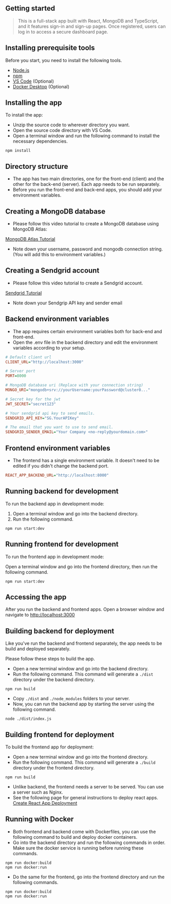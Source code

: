 ## Getting started

> This is a full-stack app built with React, MongoDB and TypeScript, and it features sign-in and sign-up pages. Once registered, users can log in to access a secure dashboard page.

## Installing prerequisite tools

Before you start, you need to install the following tools.

- [Node.js](https://nodejs.org/)
- [npm](https://www.npmjs.com/)
- [VS Code](https://code.visualstudio.com/) (Optional)
- [Docker Desktop](https://www.docker.com/) (Optional)

## Installing the app

To install the app:

- Unzip the source code to wherever directory you want.
- Open the source code directory with VS Code.
- Open a terminal window and run the following command to install the necessary dependencies.

```shell
npm install
```

## Directory structure

- The app has two main directories, one for the front-end (client) and the other for the back-end (server). Each app needs to be run separately.
- Before you run the front-end and back-end apps, you should add your environment variables.

## Creating a MongoDB database

- Please follow this video tutorial to create a MongoDB database using MongoDB Atlas:

[MongoDB Atlas Tutorial](https://youtu.be/084rmLU1UgA?t=38)

- Note down your username, password and mongodb connection string. (You will add this to environment variables.)

## Creating a Sendgrid account

- Please follow this video tutorial to create a Sendgrid account.

[Sendgrid Tutorial](https://youtu.be/fEobqi3N7zw?t=31)

- Note down your Sendgrip API key and sender email

## Backend environment variables

- The app requires certain environment variables both for back-end and front-end.
- Open the .env file in the backend directory and edit the environment variables according to your setup.

```ini
# Default client url
CLIENT_URL="http://localhost:3000"

# Server port
PORT=8000

# MongoDB database uri (Replace with your connection string)
MONGO_URI="mongodb+srv://yourUsername:yourPassword@cluster0..."

# Secret key for the jwt
JWT_SECRET="secret123"

# Your sendgrid api key to send emails.
SENDGRID_API_KEY="SG.YourAPIKey"

# The email that you want to use to send email.
SENDGRID_SENDER_EMAIL="Your Company <no-reply@yourdomain.com>"
```

## Frontend environment variables

- The frontend has a single environment variable. It doesn't need to be edited if you didn't change the backend port.

```ini
REACT_APP_BACKEND_URL="http://localhost:8000"
```

## Running backend for development

To run the backend app in development mode:

1. Open a terminal window and go into the backend directory.
2. Run the following command.

```shell
npm run start:dev
```

## Running frontend for development

To run the frontend app in development mode:

Open a terminal window and go into the frontend directory, then run the following
command.

```shell
npm run start:dev
```

## Accessing the app

After you run the backend and frontend apps. Open a browser window and navigate to
[http://localhost:3000](http://localhost:3000)

## Building backend for deployment

Like you've run the backend and frontend separately, the app needs to be build and deployed separately.

Please follow these steps to build the app.

- Open a new terminal window and go into the backend directory.
- Run the following command. This command will generate a `./dist` directory under the backend directory.

```shell
npm run build
```

- Copy `./dist` and `./node_modules` folders to your server.
- Now, you can run the backend app by starting the server using the following command.

```shell
node ./dist/index.js
```


## Building frontend for deployment

To build the frontend app for deployment:

- Open a new terminal window and go into the frontend directory.
- Run the following command. This command will generate a `./build` directory under the frontend directory.

```shell
npm run build
```

- Unlike backend, the frontend needs a server to be served. You can use a server such as Nginx.
- See the following page for general instructions to deploy react apps. [Create React App Deployment](https://create-react-app.dev/docs/deployment/)

## Running with Docker

- Both frontend and backend come with Dockerfiles, you can use the following command to build and deploy docker containers.
- Go into the backend directory and run the following commands in order. Make sure the docker service is running before running these commands.

```shell
npm run docker:build
npm run docker:run
```

- Do the same for the frontend, go into the frontend directory and run the following commands.

```shell
npm run docker:build
npm run docker:run
```